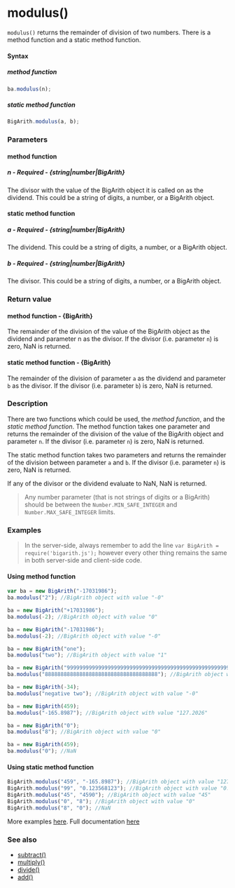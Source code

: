 # modulus()
<code>modulus()</code> returns the remainder of division of two numbers. There is a method function and a static method function.

#### Syntax
##### method function
```javascript
ba.modulus(n);
```

##### static method function
```javascript
BigArith.modulus(a, b);
```
 
### Parameters
#### method function
##### n - Required - {string|number|BigArith}
The divisor with the value of the BigArith object it is called on as the dividend. This could be a string of digits, a number, or a BigArith object.

#### static method function
##### a - Required - {string|number|BigArith}
The dividend. This could be a string of digits, a number, or a BigArith object.

##### b - Required - {string|number|BigArith}
The divisor. This could be a string of digits, a number, or a BigArith object.

### Return value
#### method function - {BigArith}
The remainder of the division of the value of the BigArith object as the dividend and parameter n as the divisor. If the divisor (i.e. parameter `n`) is zero, NaN is returned.

#### static method function - {BigArith}
The remainder of the division of parameter `a` as the dividend and parameter `b` as the divisor. If the divisor (i.e. parameter `b`) is zero, NaN is returned.

### Description
There are two functions which could be used, the *method function*, and the *static method function*. The method function takes one parameter and returns the remainder of the division of the value of the BigArith object and parameter `n`. If the divisor (i.e. parameter `n`) is zero, NaN is returned.

The static method function takes two parameters and returns the remainder of the division between parameter `a` and `b`. If the divisor (i.e. parameter `n`) is zero, NaN is returned.

If any of the divisor or the dividend evaluate to NaN, NaN is returned.

> Any number parameter (that is not strings of digits or a BigArith) should be between the <code>Number.MIN_SAFE_INTEGER</code> and <code>Number.MAX_SAFE_INTEGER</code> limits.

### Examples

> In the server-side, always remember to add the line `var BigArith = require('bigarith.js');` however every other thing remains the same in both server-side and client-side code.

#### Using method function
```javascript
var ba = new BigArith("-17031986");
ba.modulus("2"); //BigArith object with value "-0"

ba = new BigArith("+17031986");
ba.modulus(-2); //BigArith object with value "0"

ba = new BigArith("-17031986");
ba.modulus(-2); //BigArith object with value "-0"

ba = new BigArith("one");
ba.modulus("two"); //BigArith object with value "1"

ba = new BigArith("999999999999999999999999999999999999999999999999999999999999999999999999999999999999999999999999");
ba.modulus("888888888888888888888888888888888888"); //BigArith object with value "999"

ba = new BigArith(-34);
ba.modulus("negative two"); //BigArith object with value "-0"

ba = new BigArith(459);
ba.modulus("-165.8987"); //BigArith object with value "127.2026"

ba = new BigArith("0");
ba.modulus("8"); //BigArith object with value "0"

ba = new BigArith(459);
ba.modulus("0"); //NaN
```

#### Using static method function
```javascript
BigArith.modulus("459", "-165.8987"); //BigArith object with value "127.2026"
BigArith.modulus("99", "0.123568123"); //BigArith object with value "0.021933477"
BigArith.modulus("45", "4590"); //BigArith object with value "45"
BigArith.modulus("0", "8"); //BigArith object with value "0"
BigArith.modulus("8", "0"); //NaN
```

More examples [here](https://github.com/osofem/bigarith.js/tree/master/examples/). Full documentation [here](https://github.com/osofem/bigarith.js/tree/master/documentation)

### See also
* [subtract()](https://osofem.github.io/bigarith.js/documentation/subtract.html)
* [multiply()](https://osofem.github.io/bigarith.js/documentation/multiply.html)
* [divide()](https://osofem.github.io/bigarith.js/documentation/divide.html)
* [add()](https://osofem.github.io/bigarith.js/documentation/add.html)